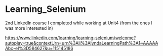 # Learning_Selenium


2nd LinkedIn course I completed while working at Unit4 (from the ones I was more interested in)

https://www.linkedin.com/learning/learning-selenium/welcome?autoplay=true&contextUrn=urn%3Ali%3AlyndaLearningPath%3A1~AAAAAAbc-eI%3D584627&u=115145186
